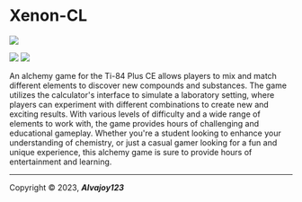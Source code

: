 # Xenon-CL

![](https://i.imgur.com/57q2HRP.png)

![](https://img.shields.io/badge/Release-BETA-green) ![](https://img.shields.io/github/issues/Overload02/Xenon-CL)

An alchemy game for the Ti-84 Plus CE allows players to mix and match different elements to discover new compounds and substances. 
The game utilizes the calculator's interface to simulate a laboratory setting, where players can experiment with different combinations to create new and exciting results. 
With various levels of difficulty and a wide range of elements to work with, the game provides hours of challenging and educational gameplay. 
Whether you're a student looking to enhance your understanding of chemistry, or just a casual gamer looking for a fun and unique experience, 
this alchemy game is sure to provide hours of entertainment and learning.

------------


 Copyright &copy; 2023, ***Alvajoy123***
